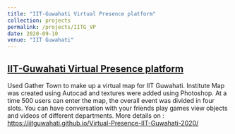 ```yaml
---
title: "IIT-Guwahati Virtual Presence platform"
collection: projects
permalink: /projects/IITG_VP
date: 2020-09-10
venue: "IIT Guwahati"
---
```


## [**IIT-Guwahati Virtual Presence platform**](https://iitguwahati.github.io/Virtual-Presence-IIT-Guwahati-2020/)<br>
Used Gather Town to make up a virtual map for IIT Guwahati.
Institute Map was created using Autocad and textures were added using Photoshop.
At a time 500 users can enter the map, the overall event was divided in four slots.
You can have conversation with your friends play games view objects and videos of different departments.
More details on :
https://iitguwahati.github.io/Virtual-Presence-IIT-Guwahati-2020/
